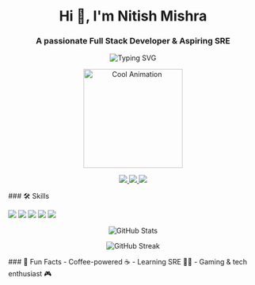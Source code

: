 <h1 align="center">Hi 👋, I'm Nitish Mishra</h1>
<h3 align="center">A passionate Full Stack Developer & Aspiring SRE</h3>

<p align="center">
  <img src="https://readme-typing-svg.herokuapp.com?font=Fira+Code&size=24&duration=4000&pause=1000&color=7F00FF&center=true&vCenter=true&width=500&lines=Full+Stack+Developer;React+&+Django;Learning+SRE" alt="Typing SVG">
</p>
<p align="center">
  <img src="[Assets/Good Night Dreaming GIF by Pudgy Memez.gif](https://github.com/nitish0307/Nitish03/blob/main/Assets/Good%20Night%20Dreaming%20GIF%20by%20Pudgy%20Memez.gif)
" width="200" alt="Cool Animation"/>
</p>
<p align="center">
  <a href="https://linkedin.com/in/nitishmishra">
    <img src="https://img.shields.io/badge/LinkedIn-0077B5?style=for-the-badge&logo=linkedin&logoColor=white"/>
  </a>
  <a href="https://github.com/nitishmishra">
    <img src="https://img.shields.io/badge/GitHub-181717?style=for-the-badge&logo=github&logoColor=white"/>
  </a>
  <a href="mailto:nitishm1803@gmail.com">
    <img src="https://img.shields.io/badge/Email-D14836?style=for-the-badge&logo=gmail&logoColor=white"/>
  </a>
</p>
### 🛠️ Skills
<p align="left">
  <img src="https://img.shields.io/badge/HTML5-E34F26?style=for-the-badge&logo=html5&logoColor=white"/>
  <img src="https://img.shields.io/badge/CSS3-1572B6?style=for-the-badge&logo=css3&logoColor=white"/>
  <img src="https://img.shields.io/badge/JavaScript-F7DF1E?style=for-the-badge&logo=javascript&logoColor=black"/>
  <img src="https://img.shields.io/badge/React-61DAFB?style=for-the-badge&logo=react&logoColor=black"/>
  <img src="https://img.shields.io/badge/Django-092E20?style=for-the-badge&logo=django&logoColor=white"/>
</p>
<p align="center">
  <img src="https://github-readme-stats.vercel.app/api?username=nitishmishra&show_icons=true&theme=radical" alt="GitHub Stats"/>
</p>

<p align="center">
  <img src="https://github-readme-streak-stats.herokuapp.com/?user=nitishmishra&theme=radical" alt="GitHub Streak"/>
</p>
### 🎯 Fun Facts
- Coffee-powered ☕
- Learning SRE 👨‍💻
- Gaming & tech enthusiast 🎮
